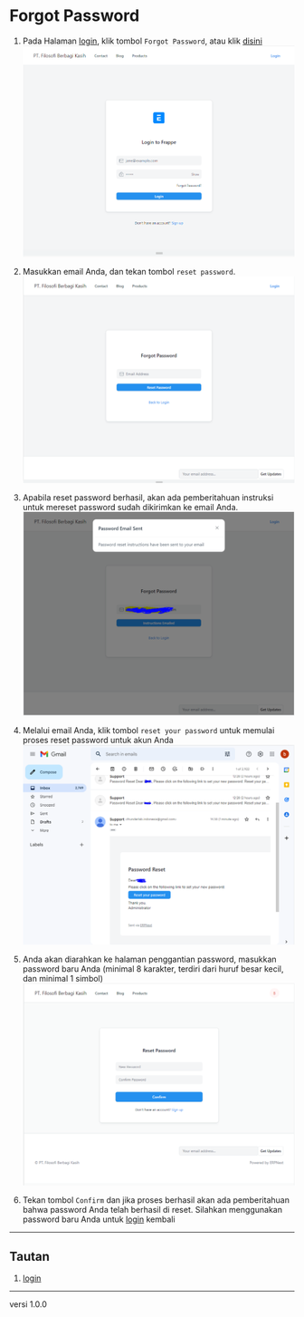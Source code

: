 # Forgot Password 

1. Pada Halaman [login](https://fbk.nakoa.id/login#login), klik tombol `Forgot Password`, atau klik [disini](https://fbk.nakoa.id/login#forgot) 
   ![](/assets/login0.PNG)

2. Masukkan email Anda, dan tekan tombol `reset password`. 
   ![](/assets/fogot1.png)

3. Apabila reset password berhasil, akan ada pemberitahuan instruksi untuk mereset password sudah dikirimkan ke email Anda.
   ![](/assets/fogot2.png)

4. Melalui email Anda, klik tombol `reset your password` untuk memulai proses reset password untuk akun Anda
   ![](/assets/fogot3.png)

5. Anda akan diarahkan ke halaman penggantian password, masukkan password baru Anda (minimal 8 karakter, terdiri dari huruf besar kecil, dan minimal 1 simbol)
   ![](/assets/fogot4.png)

6. Tekan tombol `Confirm` dan jika proses berhasil akan ada pemberitahuan bahwa password Anda telah berhasil di reset. Silahkan menggunakan password baru Anda untuk [login](https://fbk.nakoa.id/login#login) kembali

------------------
## Tautan

1. [login](./login.md)

------------------
versi 1.0.0